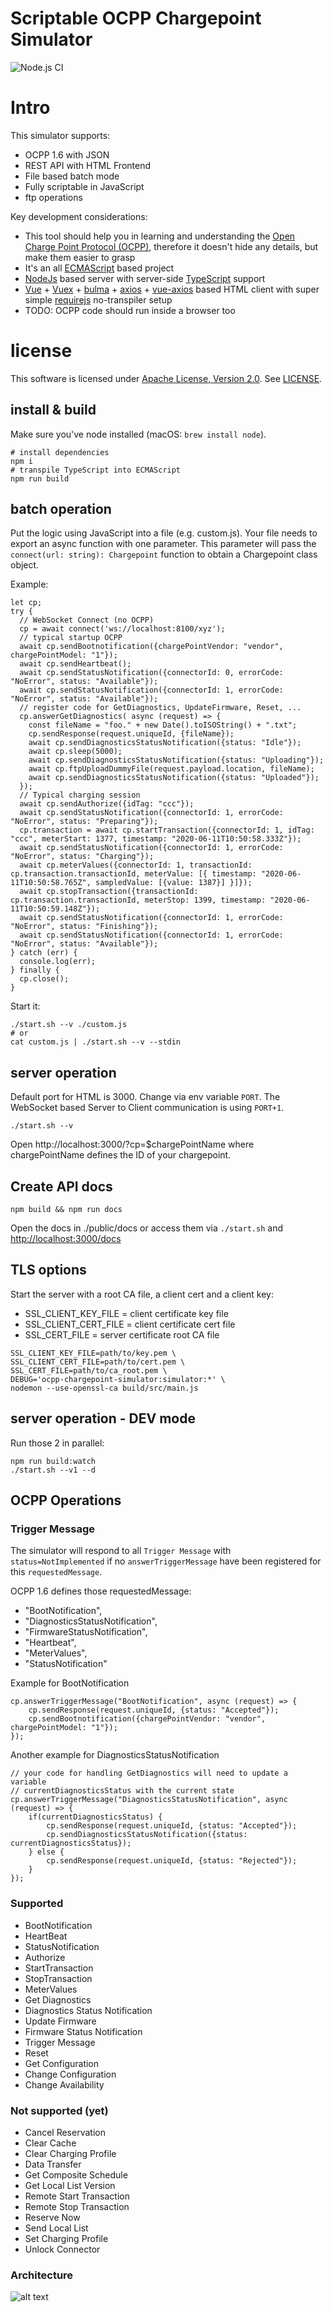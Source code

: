 # Scriptable OCPP Chargepoint Simulator

![Node.js CI](https://github.com/oglimmer/scriptable-ocpp-chargepoint-simulator/workflows/Node.js%20CI/badge.svg)

# Intro

This simulator supports:

* OCPP 1.6 with JSON
* REST API with HTML Frontend
* File based batch mode
* Fully scriptable in JavaScript
* ftp operations

Key development considerations:

* This tool should help you in learning and understanding the [Open Charge Point Protocol (OCPP)](https://www.openchargealliance.org), therefore it doesn't hide any details, but make them easier to grasp
* It's an all [ECMAScript](https://en.wikipedia.org/wiki/ECMAScript) based project
* [NodeJs](https://nodejs.org) based server with server-side [TypeScript](https://www.typescriptlang.org) support
* [Vue](https://vuejs.org) + [Vuex](https://vuex.vuejs.org) + [bulma](https://bulma.io) + [axios](https://github.com/axios/axios) + [vue-axios](https://github.com/imcvampire/vue-axios) based HTML client with super simple [requirejs](https://requirejs.org/) no-transpiler setup 
* TODO: OCPP code should run inside a browser too

# license

This software is licensed under [Apache License, Version 2.0](https://www.apache.org/licenses/LICENSE-2.0). See [LICENSE](LICENSE).

## install & build

Make sure you've node installed (macOS: `brew install node`).

```
# install dependencies
npm i
# transpile TypeScript into ECMAScript
npm run build
```

## batch operation

Put the logic using JavaScript into a file (e.g. custom.js). Your file needs to export an async function with one
parameter. This parameter will pass the `connect(url: string): Chargepoint` function to obtain a Chargepoint class object.

Example:

```
let cp;
try {
  // WebSocket Connect (no OCPP)
  cp = await connect('ws://localhost:8100/xyz');
  // typical startup OCPP
  await cp.sendBootnotification({chargePointVendor: "vendor", chargePointModel: "1"});
  await cp.sendHeartbeat();
  await cp.sendStatusNotification({connectorId: 0, errorCode: "NoError", status: "Available"});
  await cp.sendStatusNotification({connectorId: 1, errorCode: "NoError", status: "Available"});
  // register code for GetDiagnostics, UpdateFirmware, Reset, ...
  cp.answerGetDiagnostics( async (request) => {
    const fileName = "foo." + new Date().toISOString() + ".txt";
    cp.sendResponse(request.uniqueId, {fileName});
    await cp.sendDiagnosticsStatusNotification({status: "Idle"});
    await cp.sleep(5000);
    await cp.sendDiagnosticsStatusNotification({status: "Uploading"});
    await cp.ftpUploadDummyFile(request.payload.location, fileName);
    await cp.sendDiagnosticsStatusNotification({status: "Uploaded"});
  });
  // Typical charging session
  await cp.sendAuthorize({idTag: "ccc"});
  await cp.sendStatusNotification({connectorId: 1, errorCode: "NoError", status: "Preparing"});
  cp.transaction = await cp.startTransaction({connectorId: 1, idTag: "ccc", meterStart: 1377, timestamp: "2020-06-11T10:50:58.333Z"});
  await cp.sendStatusNotification({connectorId: 1, errorCode: "NoError", status: "Charging"});
  await cp.meterValues({connectorId: 1, transactionId: cp.transaction.transactionId, meterValue: [{ timestamp: "2020-06-11T10:50:58.765Z", sampledValue: [{value: 1387}] }]});
  await cp.stopTransaction({transactionId: cp.transaction.transactionId, meterStop: 1399, timestamp: "2020-06-11T10:50:59.148Z"});
  await cp.sendStatusNotification({connectorId: 1, errorCode: "NoError", status: "Finishing"});
  await cp.sendStatusNotification({connectorId: 1, errorCode: "NoError", status: "Available"});
} catch (err) {
  console.log(err);
} finally {
  cp.close();
}
```

Start it:

```
./start.sh --v ./custom.js
# or
cat custom.js | ./start.sh --v --stdin
```

## server operation

Default port for HTML is 3000. Change via env variable `PORT`. The WebSocket based Server to Client communication is using `PORT+1`.

```
./start.sh --v
```

Open http://localhost:3000/?cp=$chargePointName where chargePointName defines the ID of your chargepoint.


## Create API docs

```
npm build && npm run docs
```

Open the docs in ./public/docs or access them via `./start.sh` and [http://localhost:3000/docs](http://localhost:3000/docs)

## TLS options

Start the server with a root CA file, a client cert and a client key:

* SSL_CLIENT_KEY_FILE = client certificate key file
* SSL_CLIENT_CERT_FILE = client certificate cert file
* SSL_CERT_FILE = server certificate root CA file

```
SSL_CLIENT_KEY_FILE=path/to/key.pem \
SSL_CLIENT_CERT_FILE=path/to/cert.pem \
SSL_CERT_FILE=path/to/ca_root.pem \
DEBUG='ocpp-chargepoint-simulator:simulator:*' \
nodemon --use-openssl-ca build/src/main.js
```

## server operation - DEV mode

Run those 2 in parallel:

```
npm run build:watch
./start.sh --v1 --d
```

## OCPP Operations

### Trigger Message

The simulator will respond to all `Trigger Message` with `status=NotImplemented` if no `answerTriggerMessage` have been
registered for this `requestedMessage`.

OCPP 1.6 defines those requestedMessage:
* "BootNotification",
* "DiagnosticsStatusNotification",
* "FirmwareStatusNotification",
* "Heartbeat",
* "MeterValues",
* "StatusNotification"

Example for BootNotification

```
cp.answerTriggerMessage("BootNotification", async (request) => {
    cp.sendResponse(request.uniqueId, {status: "Accepted"});
    cp.sendBootnotification({chargePointVendor: "vendor", chargePointModel: "1"});
});
```

Another example for DiagnosticsStatusNotification

```
// your code for handling GetDiagnostics will need to update a variable
// currentDiagnosticsStatus with the current state
cp.answerTriggerMessage("DiagnosticsStatusNotification", async (request) => {
    if(currentDiagnosticsStatus) {
        cp.sendResponse(request.uniqueId, {status: "Accepted"});
        cp.sendDiagnosticsStatusNotification({status: currentDiagnosticsStatus});
    } else {
        cp.sendResponse(request.uniqueId, {status: "Rejected"});
    }
});
``` 
 

### Supported

* BootNotification
* HeartBeat
* StatusNotification
* Authorize
* StartTransaction
* StopTransaction
* MeterValues
* Get Diagnostics
* Diagnostics Status Notification
* Update Firmware
* Firmware Status Notification
* Trigger Message
* Reset
* Get Configuration
* Change Configuration
* Change Availability

### Not supported (yet)

* Cancel Reservation
* Clear Cache
* Clear Charging Profile
* Data Transfer
* Get Composite Schedule
* Get Local List Version
* Remote Start Transaction
* Remote Stop Transaction
* Reserve Now
* Send Local List
* Set Charging Profile
* Unlock Connector

### Architecture

![alt text](architecture.png "Architectural overview")
